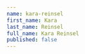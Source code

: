 ```yaml
---
name: kara-reinsel
first_name: Kara
last_name: Reinsel
full_name: Kara Reinsel
published: false
---
```


